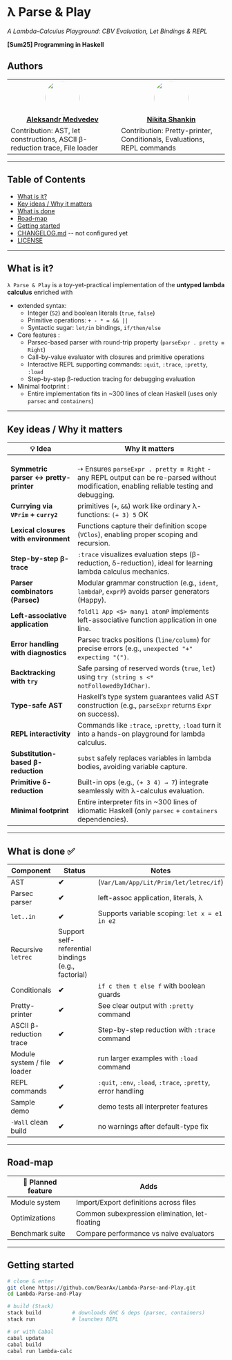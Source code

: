 
# λ Parse & Play
*A Lambda-Calculus Playground: CBV Evaluation, Let Bindings & REPL*

**[Sum25] Programming in Haskell**  
## Authors
<table>
  <tr>
    <td align="center">
      <a href="https://github.com/BearAx">
        <img src="https://github.com/BearAx.png" width="80" height="80" style="border-radius: 50%;" /><br />
        <b>Aleksandr Medvedev</b>
      </a>
    </td>
    <td align="center">
      <a href="https://github.com/Mysteri0K1ng">
        <img src="https://github.com/Mysteri0K1ng.png" width="80" height="80" style="border-radius: 50%;" /><br />
        <b>Nikita Shankin</b>
      </a>
    </td>
  </tr>
  <tr>
    <td align="left">
      Contribution: AST, let constructions, ASCII β-reduction trace, File loader
    </td>
    <td align="left">
      Contribution: Pretty-printer, Conditionals, Evaluations, REPL commands
    </td>
  </tr>
</table>

---

## Table of Contents
- [What is it?](#what-is-it)
- [Key ideas / Why it matters](#key-ideas--why-it-matters)
- [What is done](#what-is-done-)
- [Road-map](#road-map)
- [Getting started](#getting-started)
- [CHANGELOG.md](CHANGELOG.md) -- not configured yet
- [LICENSE](LICENSE)

---

## What is it?

`λ Parse & Play` is a toy-yet-practical implementation of the **untyped
lambda calculus** enriched with

* extended syntax:
  * Integer (`52`) and boolean literals (`true`, `false`)
  * Primitive operations: `+ - * = && ||`
  * Syntactic sugar: `let/in` bindings, `if/then/else` 
* Core features :   
  * Parsec-based parser  with round-trip property (`parseExpr . pretty ≡ Right`)  
  * Call-by-value evaluator  with closures and primitive operations
  * Interactive REPL  supporting commands: `:quit`, `:trace`, `:pretty`, `:load`
  * Step-by-step β-reduction tracing  for debugging evaluation
* Minimal footprint :
  * Entire implementation fits in ~300 lines  of clean Haskell (uses only `parsec` and `containers`)
    
---

## Key ideas / Why it matters

| 💡 Idea | Why it matters |
|---------|-----------------|
| **Symmetric parser ↔ pretty-printer** | <br>⇢ Ensures `parseExpr . pretty ≡ Right` - any REPL output can be re-parsed without modification, enabling reliable testing and debugging. |
| **Currying via `VPrim` + `curry2`** | primitives (`+`, `&&`) work like ordinary λ-functions: `(+ 3) 5` OK |
| **Lexical closures with environment** | Functions capture their definition scope (`VClos`), enabling proper scoping and recursion. |
| **Step-by-step β-trace** |`:trace` visualizes evaluation steps (β-reduction, δ-reduction), ideal for learning lambda calculus mechanics. |
| **Parser combinators (Parsec)** | Modular grammar construction (e.g., `ident`, `lambdaP`, `exprP`) avoids parser generators (Happy). |
| **Left-associative application** | `foldl1 App <$> many1 atomP` implements left-associative function application in one line. |
| **Error handling with diagnostics** | Parsec tracks positions (`line/column`) for precise errors (e.g., `unexpected "+" expecting "(")`. |
| **Backtracking with `try`** | Safe parsing of reserved words (`true`, `let`) using `try (string s <* notFollowedByIdChar)`. |
| **Type-safe AST** | Haskell’s type system guarantees valid AST construction (e.g., `parseExpr` returns `Expr` on success). |
| **REPL interactivity** | Commands like `:trace`, `:pretty`, `:load` turn it into a hands-on playground for lambda calculus. |
| **Substitution-based β-reduction** | `subst` safely replaces variables in lambda bodies, avoiding variable capture. |
| **Primitive δ-reduction** | Built-in ops (e.g., `(+ 3 4) → 7`) integrate seamlessly with λ-calculus evaluation. |
| **Minimal footprint** | Entire interpreter fits in ~300 lines of idiomatic Haskell (only `parsec` + `containers` dependencies). |

---

## What is done ✅

| Component | Status | Notes |
|-----------|--------|-------|
| AST | **✔** | (`Var/Lam/App/Lit/Prim/let/letrec/if`) |
| Parsec parser | **✔** | left-assoc application, literals, λ |
| `let..in`  | **✔** | Supports variable scoping: `let x = e1 in e2` |
| Recursive `letrec`  | Support self-referential bindings (e.g., factorial) |
| Conditionals | **✔** | `if c then t else f` with boolean guards |
| Pretty-printer | **✔** | See clear output with `:pretty` command |
| ASCII β-reduction trace | **✔** | Step-by-step reduction with `:trace` command |
| Module system / file loader |  **✔** | run larger examples with `:load` command |
| REPL commands |  **✔** | `:quit`, `:env`, `:load`, `:trace`, `:pretty`, error handling |
| Sample demo |  **✔** | demo tests all interpreter features |
| `-Wall` clean build | **✔** | no warnings after default-type fix |

---

## Road-map

| 🚀 Planned feature | Adds |
|-------------------|------|
| Module system | Import/Export definitions across files |
| Optimizations | Common subexpression elimination, let-floating |
| Benchmark suite | Compare performance vs naive evaluators |

---

## Getting started

```bash
# clone & enter
git clone https://github.com/BearAx/Lambda-Parse-and-Play.git
cd Lambda-Parse-and-Play

# build (Stack)
stack build          # downloads GHC & deps (parsec, containers)
stack run            # launches REPL

# or with Cabal
cabal update
cabal build
cabal run lambda-calc
